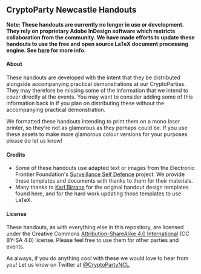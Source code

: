 ## CryptoParty Newcastle Handouts

**Note: These handouts are currently no longer in use or development. They rely on proprietary Adobe InDesign software which restricts collaboration from the community. We have made efforts to update these handouts to use the free and open source LaTeX document processing engine. See [here](https://github.com/ORGNorthEast/CryptoParty-Newcastle/tree/master/Handouts) for more info.**

#### About
These handouts are developed with the intent that they be distributed alongside accompanying practical demonstrations at our CryptoParties. They may therefore be missing some of the information that we intend to cover directly at the events. You may want to consider adding some of this information back in if you plan on distributing these without the accompanying practical demonstration.

We formatted these handouts intending to print them on a mono laser printer, so they're not as glamorous as they perhaps could be. If you use these assets to make more glamorous colour versions for your purposes please do let us know!

#### Credits
* Some of these handouts use adapted text or images from the Electronic Frontier Foundation's [Surveillance Self Defence](https://ssd.eff.org/) project. We provide these templates and documents with thanks to them for their materials.
* Many thanks to [Karl Birrane](http://karlbirrane.co.uk/) for the original handout design templates found here, and for the hard work updating those templates to use LaTeX.

#### License
These handouts, as with everything else in this repository, are licensed under the Creative Commons [Attribution-ShareAlike 4.0 International](https://creativecommons.org/licenses/by-sa/4.0/) (CC BY-SA 4.0) license. Please feel free to use them for other parties and events.

As always, if you do anything cool with these we would love to hear from you! Let us know on Twitter at [@CryptoPartyNCL](https://twitter.com/CryptoPartyNCL).
